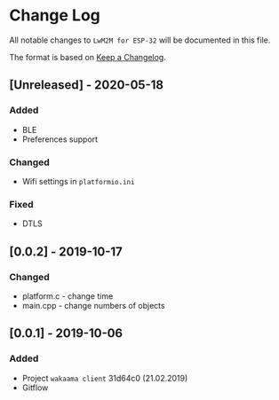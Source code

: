 # Change Log

All notable changes to `LwM2M for ESP-32` will be documented in this file.

The format is based on [Keep a Changelog](http://keepachangelog.com/). 

## [Unreleased] - 2020-05-18
### Added
* BLE
* Preferences support

### Changed
* Wifi settings in `platformio.ini`

### Fixed
* DTLS


## [0.0.2] - 2019-10-17
### Changed
* platform.c - change time
* main.cpp - change numbers of objects


## [0.0.1] - 2019-10-06
### Added
* Project `wakaama client` 31d64c0 (21.02.2019)
* Gitflow